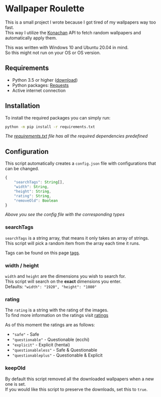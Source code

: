 # Wallpaper Roulette
This is a small project I wrote because I got tired of my wallpapers way too fast.  
This way I utilize the [Konachan] API to fetch random wallpapers and automatically apply them.

This was written with Windows 10 and Ubuntu 20.04 in mind.  
So this might not run on your OS or OS version.

## Requirements
- Python 3.5 or higher ([download](https://www.python.org/downloads/))
- Python packages: [Requests](https://pypi.org/project/requests/)
- Active internet connection

## Installation
To install the required packages you can simply run:
```bash
python -m pip install -r requirements.txt
```
*The [requirements.txt](../master/requirements.txt) file has all the required dependencies predefined*

## Configuration
This script automatically creates a `config.json` file with configurations that can be changed.

```js
{
    "searchTags": String[],
    "width": String,
    "height": String,
    "rating": String,
    "removeOld": Boolean
}
```
*Above you see the config file with the corresponding types*

### searchTags
`searchTags` is a string array, that means it only takes an array of strings.  
This script will pick a random item from the array each time it runs.

Tags can be found on this page [tags].

### width / height
`width` and `height` are the dimensions you wish to search for.  
This script will search on the **exact** dimensions you enter.  
Defaults: `"width": "1920", "height": "1080"`

### rating
The `rating` is a string with the rating of the images.  
To find more information on the ratings visit [ratings]

As of this moment the ratings are as follows:

- `"safe"` - Safe
- `"questionable"` - Questionable (ecchi)
- `"explicit"` - Explicit (hentai)
- `"questionableless"` - Safe & Questionable
- `"questionableplus"` - Questionable & Explicit

### keepOld
By default this script removed all the downloaded wallpapers when a new one is set.  
If you would like this script to preserve the downloads, set this to `true`.

[Konachan]: https://konachan.net/
[tags]: https://konachan.net/tag?name=&type=&order=count
[ratings]: https://konachan.net/help/ratings